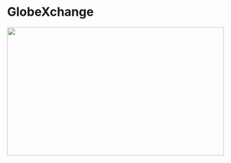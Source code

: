<h1>GlobeXchange</h1> 
<img src="https://github.com/ADARSH-TKD/GlobeXchange/blob/main/requirements.txt" width="100%" height="300px">
